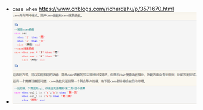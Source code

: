 + `case when` https://www.cnblogs.com/richardzhu/p/3571670.html
+ ![image-20210113164018394](https://raw.githubusercontent.com/smallzhong/picgo-pic-bed/master/image-20210113164018394.png)